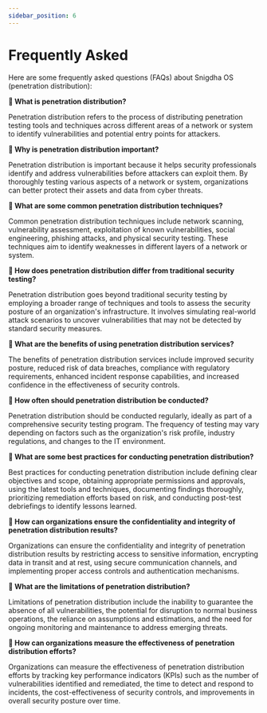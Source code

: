 ```yaml
---
sidebar_position: 6
---
```

# Frequently Asked
Here are some frequently asked questions (FAQs) about Snigdha OS (penetration distribution):

**📌 What is penetration distribution?**

Penetration distribution refers to the process of distributing penetration testing tools and techniques across different areas of a network or system to identify vulnerabilities and potential entry points for attackers.

**📌 Why is penetration distribution important?**

Penetration distribution is important because it helps security professionals identify and address vulnerabilities before attackers can exploit them. By thoroughly testing various aspects of a network or system, organizations can better protect their assets and data from cyber threats.

**📌 What are some common penetration distribution techniques?**

Common penetration distribution techniques include network scanning, vulnerability assessment, exploitation of known vulnerabilities, social engineering, phishing attacks, and physical security testing. These techniques aim to identify weaknesses in different layers of a network or system.

**📌 How does penetration distribution differ from traditional security testing?**

Penetration distribution goes beyond traditional security testing by employing a broader range of techniques and tools to assess the security posture of an organization's infrastructure. It involves simulating real-world attack scenarios to uncover vulnerabilities that may not be detected by standard security measures.

**📌 What are the benefits of using penetration distribution services?**

The benefits of penetration distribution services include improved security posture, reduced risk of data breaches, compliance with regulatory requirements, enhanced incident response capabilities, and increased confidence in the effectiveness of security controls.

**📌 How often should penetration distribution be conducted?**

Penetration distribution should be conducted regularly, ideally as part of a comprehensive security testing program. The frequency of testing may vary depending on factors such as the organization's risk profile, industry regulations, and changes to the IT environment.

**📌 What are some best practices for conducting penetration distribution?**

Best practices for conducting penetration distribution include defining clear objectives and scope, obtaining appropriate permissions and approvals, using the latest tools and techniques, documenting findings thoroughly, prioritizing remediation efforts based on risk, and conducting post-test debriefings to identify lessons learned.

**📌 How can organizations ensure the confidentiality and integrity of penetration distribution results?**

Organizations can ensure the confidentiality and integrity of penetration distribution results by restricting access to sensitive information, encrypting data in transit and at rest, using secure communication channels, and implementing proper access controls and authentication mechanisms.

**📌 What are the limitations of penetration distribution?**

Limitations of penetration distribution include the inability to guarantee the absence of all vulnerabilities, the potential for disruption to normal business operations, the reliance on assumptions and estimations, and the need for ongoing monitoring and maintenance to address emerging threats.

**📌 How can organizations measure the effectiveness of penetration distribution efforts?**

Organizations can measure the effectiveness of penetration distribution efforts by tracking key performance indicators (KPIs) such as the number of vulnerabilities identified and remediated, the time to detect and respond to incidents, the cost-effectiveness of security controls, and improvements in overall security posture over time.